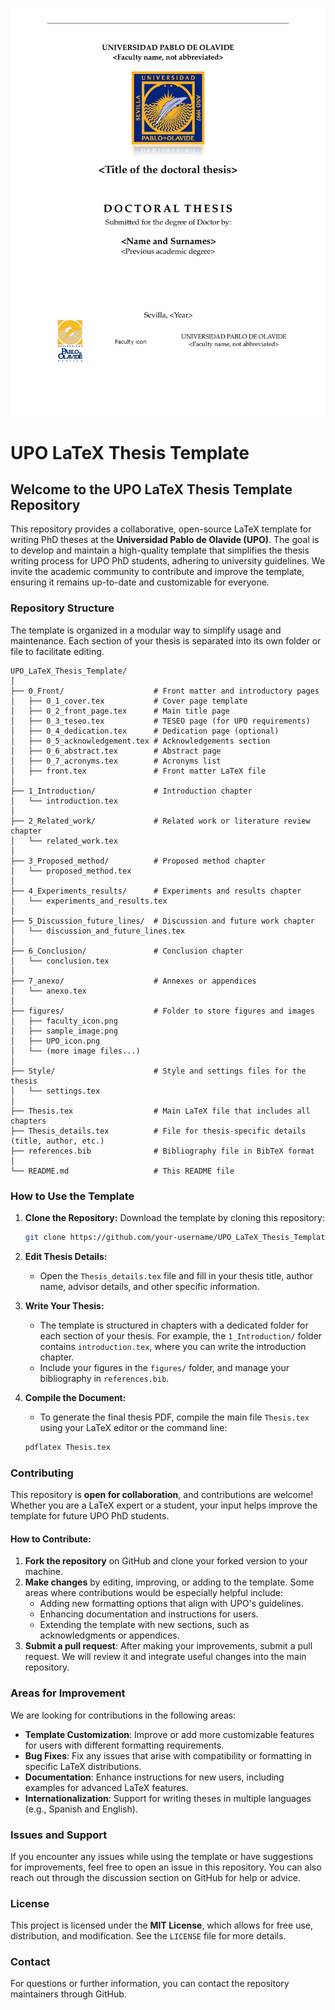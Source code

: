 ![Thesis Preview](./images/preview.png)

# **UPO LaTeX Thesis Template**

## Welcome to the **UPO LaTeX Thesis Template** Repository

This repository provides a collaborative, open-source LaTeX template for writing PhD theses at the **Universidad Pablo de Olavide (UPO)**. The goal is to develop and maintain a high-quality template that simplifies the thesis writing process for UPO PhD students, adhering to university guidelines. We invite the academic community to contribute and improve the template, ensuring it remains up-to-date and customizable for everyone.

### Repository Structure

The template is organized in a modular way to simplify usage and maintenance. Each section of your thesis is separated into its own folder or file to facilitate editing.

```
UPO_LaTeX_Thesis_Template/
│
├── 0_Front/                    # Front matter and introductory pages
│   ├── 0_1_cover.tex           # Cover page template
│   ├── 0_2_front_page.tex      # Main title page
│   ├── 0_3_teseo.tex           # TESEO page (for UPO requirements)
│   ├── 0_4_dedication.tex      # Dedication page (optional)
│   ├── 0_5_acknowledgement.tex # Acknowledgements section
│   ├── 0_6_abstract.tex        # Abstract page
│   ├── 0_7_acronyms.tex        # Acronyms list
│   ├── front.tex               # Front matter LaTeX file
│
├── 1_Introduction/             # Introduction chapter
│   └── introduction.tex
│
├── 2_Related_work/             # Related work or literature review chapter
│   └── related_work.tex
│
├── 3_Proposed_method/          # Proposed method chapter
│   └── proposed_method.tex
│
├── 4_Experiments_results/      # Experiments and results chapter
│   └── experiments_and_results.tex
│
├── 5_Discussion_future_lines/  # Discussion and future work chapter
│   └── discussion_and_future_lines.tex
│
├── 6_Conclusion/               # Conclusion chapter
│   └── conclusion.tex
│
├── 7_anexo/                    # Annexes or appendices
│   └── anexo.tex
│
├── figures/                    # Folder to store figures and images
│   ├── faculty_icon.png
│   ├── sample_image.png
│   ├── UPO_icon.png
│   └── (more image files...)
│
├── Style/                      # Style and settings files for the thesis
│   └── settings.tex
│
├── Thesis.tex                  # Main LaTeX file that includes all chapters
├── Thesis_details.tex          # File for thesis-specific details (title, author, etc.)
├── references.bib              # Bibliography file in BibTeX format
│
└── README.md                   # This README file
```

### How to Use the Template

1. **Clone the Repository:**
   Download the template by cloning this repository:
   ```bash
   git clone https://github.com/your-username/UPO_LaTeX_Thesis_Template.git
   ```

2. **Edit Thesis Details:**
   - Open the `Thesis_details.tex` file and fill in your thesis title, author name, advisor details, and other specific information.
   
3. **Write Your Thesis:**
   - The template is structured in chapters with a dedicated folder for each section of your thesis. For example, the `1_Introduction/` folder contains `introduction.tex`, where you can write the introduction chapter. 
   - Include your figures in the `figures/` folder, and manage your bibliography in `references.bib`.

4. **Compile the Document:**
   - To generate the final thesis PDF, compile the main file `Thesis.tex` using your LaTeX editor or the command line:
   ```bash
   pdflatex Thesis.tex
   ```

### Contributing

This repository is **open for collaboration**, and contributions are welcome! Whether you are a LaTeX expert or a student, your input helps improve the template for future UPO PhD students.

#### How to Contribute:
1. **Fork the repository** on GitHub and clone your forked version to your machine.
2. **Make changes** by editing, improving, or adding to the template. Some areas where contributions would be especially helpful include:
   - Adding new formatting options that align with UPO's guidelines.
   - Enhancing documentation and instructions for users.
   - Extending the template with new sections, such as acknowledgments or appendices.
3. **Submit a pull request**: After making your improvements, submit a pull request. We will review it and integrate useful changes into the main repository.

### Areas for Improvement

We are looking for contributions in the following areas:
- **Template Customization**: Improve or add more customizable features for users with different formatting requirements.
- **Bug Fixes**: Fix any issues that arise with compatibility or formatting in specific LaTeX distributions.
- **Documentation**: Enhance instructions for new users, including examples for advanced LaTeX features.
- **Internationalization**: Support for writing theses in multiple languages (e.g., Spanish and English).

### Issues and Support

If you encounter any issues while using the template or have suggestions for improvements, feel free to open an issue in this repository. You can also reach out through the discussion section on GitHub for help or advice.

### License

This project is licensed under the **MIT License**, which allows for free use, distribution, and modification. See the `LICENSE` file for more details.

### Contact

For questions or further information, you can contact the repository maintainers through GitHub.

